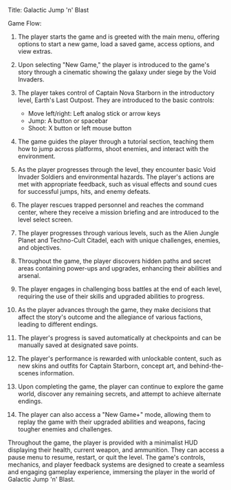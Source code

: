 Title: Galactic Jump 'n' Blast

Game Flow:

1. The player starts the game and is greeted with the main menu, offering options to start a new game, load a saved game, access options, and view extras.

2. Upon selecting "New Game," the player is introduced to the game's story through a cinematic showing the galaxy under siege by the Void Invaders.

3. The player takes control of Captain Nova Starborn in the introductory level, Earth's Last Outpost. They are introduced to the basic controls:
   - Move left/right: Left analog stick or arrow keys
   - Jump: A button or spacebar
   - Shoot: X button or left mouse button

4. The game guides the player through a tutorial section, teaching them how to jump across platforms, shoot enemies, and interact with the environment.

5. As the player progresses through the level, they encounter basic Void Invader Soldiers and environmental hazards. The player's actions are met with appropriate feedback, such as visual effects and sound cues for successful jumps, hits, and enemy defeats.

6. The player rescues trapped personnel and reaches the command center, where they receive a mission briefing and are introduced to the level select screen.

7. The player progresses through various levels, such as the Alien Jungle Planet and Techno-Cult Citadel, each with unique challenges, enemies, and objectives.

8. Throughout the game, the player discovers hidden paths and secret areas containing power-ups and upgrades, enhancing their abilities and arsenal.

9. The player engages in challenging boss battles at the end of each level, requiring the use of their skills and upgraded abilities to progress.

10. As the player advances through the game, they make decisions that affect the story's outcome and the allegiance of various factions, leading to different endings.

11. The player's progress is saved automatically at checkpoints and can be manually saved at designated save points.

12. The player's performance is rewarded with unlockable content, such as new skins and outfits for Captain Starborn, concept art, and behind-the-scenes information.

13. Upon completing the game, the player can continue to explore the game world, discover any remaining secrets, and attempt to achieve alternate endings.

14. The player can also access a "New Game+" mode, allowing them to replay the game with their upgraded abilities and weapons, facing tougher enemies and challenges.

Throughout the game, the player is provided with a minimalist HUD displaying their health, current weapon, and ammunition. They can access a pause menu to resume, restart, or quit the level. The game's controls, mechanics, and player feedback systems are designed to create a seamless and engaging gameplay experience, immersing the player in the world of Galactic Jump 'n' Blast.